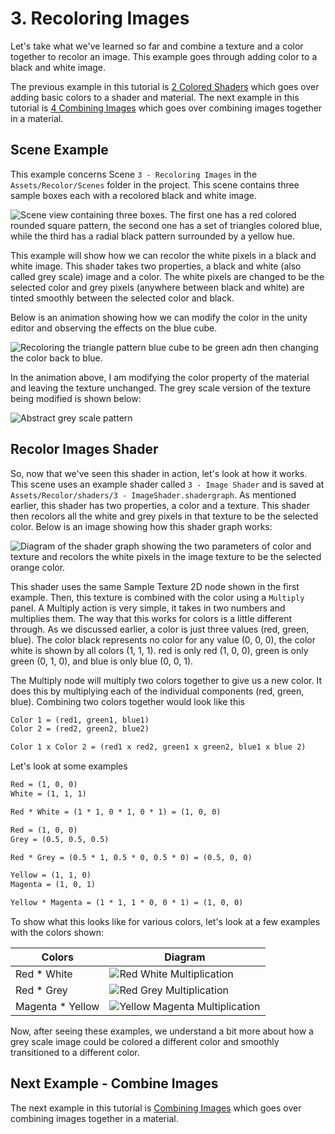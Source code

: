 # 3. Recoloring Images

Let's take what we've learned so far and combine a texture and a color together to recolor an image. This example goes
through adding color to a black and white image.

The previous example in this tutorial is [2 Colored Shaders](2.ColoredShaders.md) which goes over adding basic colors to a
shader and material. The next example in this tutorial is [4 Combining Images](4.CombiningImages.md) which goes over
combining images together in a material.

## Scene Example

This example concerns Scene `3 - Recoloring Images` in the `Assets/Recolor/Scenes` folder in the project. This scene contains
three sample boxes each with a recolored black and white image.

![Scene view containing three boxes. The first one has a red colored rounded square pattern, the second one has a set of
triangles colored blue, while the third has a radial black pattern surrounded by a yellow hue.](imgs/Scene-3.png)

This example will show how we can recolor the white pixels in a black and white image. This shader takes two properties,
a black and white (also called grey scale) image and a color. The white pixels are changed to be the selected color and
grey pixels (anywhere between black and white) are tinted smoothly between the selected color and black.

Below is an animation showing how we can modify the color in the unity editor and observing the effects on the blue
cube.

![Recoloring the triangle pattern blue cube to be green adn then changing the color back to blue.](imgs/3-RecolorTriangles-small.gif)

In the animation above, I am modifying the color property of the material and leaving the texture unchanged. The
grey scale version of the texture being modified is shown below:

![Abstract grey scale pattern](imgs/greyscale%20abstract%20patterns.png)

## Recolor Images Shader

So, now that we've seen this shader in action, let's look at how it works. This scene uses an example shader called
`3 - Image Shader` and is saved at `Assets/Recolor/shaders/3 - ImageShader.shadergraph`. As mentioned earlier, this shader has
two properties, a color and a texture. This shader then recolors all the white and grey pixels in that texture to be the
selected color. Below is an image showing how this shader graph works:

![Diagram of the shader graph showing the two parameters of color and texture and recolors the white pixels in the image
texture to be the selected orange color.](imgs/3-RecolorImageShader.png)

This shader uses the same Sample Texture 2D node shown in the first example. Then, this texture is combined with the
color using a `Multiply` panel.
A Multiply action is very simple, it takes in two numbers and multiplies them. The way that this works for colors is a
little different through. As we discussed earlier, a color is just three values (red, green, blue). The color black
represents no color for any value (0, 0, 0), the color white is shown by all colors (1, 1, 1). red is only red (1, 0,
0), green is only green (0, 1, 0), and blue is only blue (0, 0, 1).

The Multiply node will multiply two colors together to give us a new color. It does this by multiplying each of the
individual components (red, green, blue). Combining two colors together would look like this

```txt
Color 1 = (red1, green1, blue1)
Color 2 = (red2, green2, blue2)

Color 1 x Color 2 = (red1 x red2, green1 x green2, blue1 x blue 2)
```

Let's look at some examples

```txt
Red = (1, 0, 0)
White = (1, 1, 1)

Red * White = (1 * 1, 0 * 1, 0 * 1) = (1, 0, 0)
```

```txt
Red = (1, 0, 0)
Grey = (0.5, 0.5, 0.5)

Red * Grey = (0.5 * 1, 0.5 * 0, 0.5 * 0) = (0.5, 0, 0)
```

```txt
Yellow = (1, 1, 0)
Magenta = (1, 0, 1)

Yellow * Magenta = (1 * 1, 1 * 0, 0 * 1) = (1, 0, 0)
```

To show what this looks like for various colors, let's look at a few examples with the colors shown:

| Colors | Diagram |
|--------|---------|
| Red * White | ![Red White Multiplication](imgs/3-Multiply-RedWhite.png)|
| Red * Grey | ![Red Grey Multiplication](imgs/3-Multiply-RedGrey.png)|
| Magenta * Yellow| ![Yellow Magenta Multiplication](imgs/3-Multiply-YellowMagenta.png)|

Now, after seeing these examples, we understand a bit more about how a grey scale image could be colored a different
color and smoothly transitioned to a different color.

## Next Example - Combine Images

The next example in this tutorial is [Combining Images](4.CombiningImages.md) which goes over
combining images together in a material.
